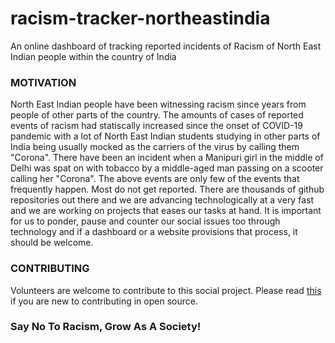 # racism-tracker-northeastindia
An online dashboard of tracking reported incidents of Racism of North East Indian people within the country of India

### MOTIVATION

North East Indian people have been witnessing racism since years from people of other parts of the country.
The amounts of cases of reported events of racism had statiscally increased since the onset of COVID-19 pandemic with a lot of North East Indian students studying in other parts of India being usually mocked as the carriers of the virus by calling them "Corona". There have been an incident when a Manipuri girl in the middle of Delhi was spat on with tobacco by a middle-aged man passing on a scooter calling her "Corona".
The above events are only few of the events that frequently happen. Most do not get reported.
There are thousands of github repositories out there and we are advancing technologically at a very fast and we are working on projects that eases our tasks at hand. It is important for us to ponder, pause and counter our social issues too through technology and if a dashboard or a website provisions that process, it should be welcome.

### CONTRIBUTING

Volunteers are welcome to contribute to this social project. Please read [this](https://opensource.guide/how-to-contribute/) if you are new to contributing in open source.


### Say No To Racism, Grow As A Society!

